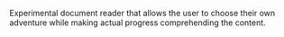 Experimental document reader that allows the user to choose their own adventure while making actual progress comprehending the content.
